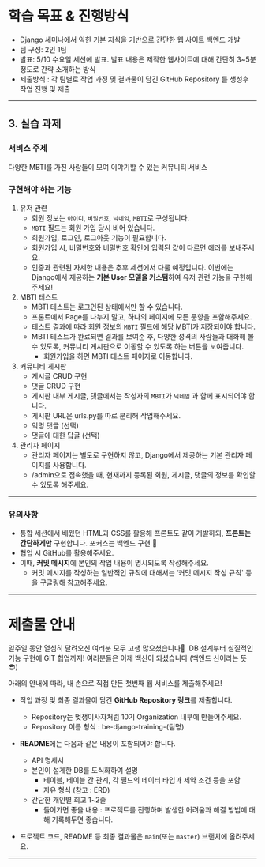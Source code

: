 
# 학습 목표 & 진행방식

- Django 세미나에서 익힌 기본 지식을 기반으로 간단한 웹 사이트 백엔드 개발
- 팀 구성: 2인 1팀
- 발표: 5/10 수요일 세션에 발표. 발표 내용은 제작한 웹사이트에 대해 간단히 3~5분정도로 간략 소개하는 방식
- 제출방식 : 각 팀별로 작업 과정 및 결과물이 담긴 GitHub Repository 를 생성후 작업 진행 및 제출


---

## 3. 실습 과제

### 서비스 주제

다양한 MBTI를 가진 사람들이 모여 이야기할 수 있는 커뮤니티 서비스

### 구현해야 하는 기능

1. 유저 관련
    - 회원 정보는 `아이디`, `비밀번호`, `닉네임`, `MBTI`로 구성됩니다.
    - `MBTI` 필드는 회원 가입 당시 비어 있습니다.
    - 회원가입, 로그인, 로그아웃 기능이 필요합니다.
    - 회원가입 시, 비밀번호와 비밀번호 확인에 입력된 값이 다르면 에러를 보내주세요.
    - 인증과 관련된 자세한 내용은 추후 세션에서 다룰 예정입니다. 이번에는 Django에서 제공하는 **기본 User 모델을 커스텀**하여 유저 관련 기능을 구현해주세요!
2. MBTI 테스트
    - MBTI 테스트는 로그인된 상태에서만 할 수 있습니다.
    - 프론트에서 Page를 나누지 말고, 하나의 페이지에 모든 문항을 포함해주세요.
    - 테스트 결과에 따라 회원 정보의 `MBTI` 필드에 해당 MBTI가 저장되어야 합니다.
    - MBTI 테스트가 완료되면 결과를 보여준 후, 다양한 성격의 사람들과 대화해 볼 수 있도록, 커뮤니티 게시판으로 이동할 수 있도록 하는 버튼을 보여줍니다.
        - 회원가입을 하면 MBTI 테스트 페이지로 이동합니다.
3. 커뮤니티 게시판
    - 게시글 CRUD 구현
    - 댓글 CRUD 구현
    - 게시판 내부 게시글, 댓글에서는 작성자의 `MBTI`가 `닉네임` 과 함께 표시되어야 합니다.
    - 게시판 URL은 urls.py를 따로 분리해 작업해주세요.
    - 익명 댓글 (선택)
    - 댓글에 대한 답글 (선택)
4. 관리자 페이지
    - 관리자 페이지는 별도로 구현하지 않고, Django에서 제공하는 기본 관리자 페이지를 사용합니다.
    - /admin으로 접속했을 때, 현재까지 등록된 회원, 게시글, 댓글의 정보를 확인할 수 있도록 해주세요.

---

### 유의사항

- 통합 세션에서 배웠던 HTML과 CSS를 활용해 프론트도 같이 개발하되, **프론트는 간단하게만** 구현합니다. 
포커스는 백엔드 구현 🎯
- 협업 시 GitHub를 활용해주세요.
- 이때, **커밋 메시지**에 본인의 작업 내용이 명시되도록 작성해주세요.
    - 커밋 메시지를 작성하는 일반적인 규칙에 대해서는 ‘커밋 메시지 작성 규칙' 등을 구글링해 참고해주세요.

---

# 제출물 안내

일주일 동안 열심히 달려오신 여러분 모두 고생 많으셨습니다👏 
DB 설계부터 실질적인 기능 구현에 GIT 협업까지! 여러분들은 이제 백신이 되셨습니다 (백엔드 신이라는 뜻 😎) 

아래의 안내에 따라, 내 손으로 직접 만든 첫번째 웹 서비스를 제출해주세요!

- 작업 과정 및 최종 결과물이 담긴 **GitHub Repository 링크**를 제출합니다.
    - Repository는 멋쟁이사자처럼 10기 Organization 내부에 만들어주세요.
    - Repository 이름 형식 : be-django-training-(팀명)


- **README**에는 다음과 같은 내용이 포함되어야 합니다.
    - API 명세서
    - 본인이 설계한 DB를 도식화하여 설명
        - 테이블, 테이블 간 관계, 각 필드의 데이터 타입과 제약 조건 등을 포함
        - 자유 형식 (참고 : ERD)
    - 간단한 개인별 회고 1~2줄
        - 들어가면 좋을 내용 : 프로젝트를 진행하며 발생한 어려움과 해결 방법에 대해 기록해두면 좋습니다.
- 프로젝트 코드, README 등 최종 결과물은 `main`(또는 `master`) 브랜치에 올려주세요.
 

---


